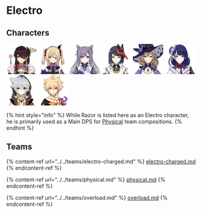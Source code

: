 # Electro

## Characters

![](../../.gitbook/assets/UI_AvatarIcon_Beidou.png) ![](../../.gitbook/assets/UI_AvatarIcon_Fischl.png) ![](../../.gitbook/assets/UI_AvatarIcon_Keqing.png) [![](../../.gitbook/assets/UI_AvatarIcon_Sara.png)](kujou-sara.md) ![](../../.gitbook/assets/UI_AvatarIcon_Lisa.png) [![](../../.gitbook/assets/UI_AvatarIcon_Shougun.png) ](raiden-shogun.md)![](../../.gitbook/assets/UI_AvatarIcon_Razor.png) ![](../../.gitbook/assets/ui_avataricon_aether_electro.png)

{% hint style="info" %}
While Razor is listed here as an Electro character, he is primarily used as a Main DPS for [Physical](../../teams/physical.md) team compositions.
{% endhint %}

## Teams

{% content-ref url="../../teams/electro-charged.md" %}
[electro-charged.md](../../teams/electro-charged.md)
{% endcontent-ref %}

{% content-ref url="../../teams/physical.md" %}
[physical.md](../../teams/physical.md)
{% endcontent-ref %}

{% content-ref url="../../teams/overload.md" %}
[overload.md](../../teams/overload.md)
{% endcontent-ref %}
